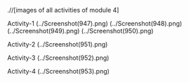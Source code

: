 .//[images of all activities of module 4]

Activity-1
(../Screenshot(947).png)
(../Screenshot(948).png)
(../Screenshot(949).png)
(../Screenshot(950).png)

Activity-2
(../Screenshot(951).png)

Activity-3
(../Screenshot(952).png)

Activity-4
(../Screenshot(953).png)
